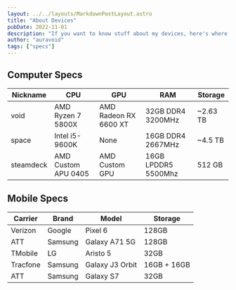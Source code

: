 ```yaml
---
layout: ../../layouts/MarkdownPostLayout.astro
title: "About Devices"
pubDate: 2022-11-01
description: "If you want to know stuff about my devices, here's where you can find it."
author: "auravoid"
tags: ["specs"]
---
```


## Computer Specs

| Nickname  | CPU                 | GPU                   | RAM                 | Storage  |
| --------- | ------------------- | --------------------- | ------------------- | -------- |
| void      | AMD Ryzen 7 5800X   | AMD Radeon RX 6600 XT | 32GB DDR4 3200MHz   | ~2.63 TB |
| space     | Intel i5-9600K      | None                  | 16GB DDR4 2667MHz   | ~4.5 TB  |
| steamdeck | AMD Custom APU 0405 | AMD Custom GPU        | 16GB LPDDR5 5500Mhz | 512 GB   |

## Mobile Specs

| Carrier  | Brand   | Model           | Storage     |
| -------- | ------- | --------------- | ----------- |
| Verizon  | Google  | Pixel 6         | 128GB       |
| ATT      | Samsung | Galaxy A71 5G   | 128GB       |
| TMobile  | LG      | Aristo 5        | 32GB        |
| Tracfone | Samsung | Galaxy J3 Orbit | 16GB + 16GB |
| ATT      | Samsung | Galaxy S7       | 32GB        |
